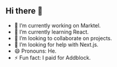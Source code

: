 ## Hi there 👋

- 🔭 I’m currently working on Marktel.
- 🌱 I’m currently learning React.
- 👯 I’m looking to collaborate on projects.
- 🤔 I’m looking for help with Next.js.
- 😄 Pronouns: He.
- ⚡ Fun fact: I paid for Addblock.
